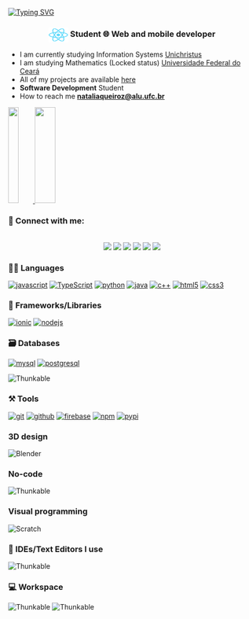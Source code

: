 [![Typing SVG](https://readme-typing-svg.herokuapp.com/?color=8B008B&size=35&center=true&vCenter=true&width=1000&lines=Olá,+meu+nome+é+Natália+Ramos.+;+Estudante+e+criadora+de+conteúdo+de+programação!+;+Interesse+em+Desenvolvimento+de+App.;Seja+bem-vindo(a)!+:%29)](https://git.io/typing-svg)
<h3 align="center"> <img align="center" alt="kishar-React" height="30" width="40" src="https://raw.githubusercontent.com/devicons/devicon/master/icons/react/react-original.svg"> Student 🌐 Web and mobile developer</h3>



- I am currently studying Information Systems <a href="https://www.unichristus.edu.br/" target="_blank" rel="noopener noreferrer">Unichristus</a>
- I am studying Mathematics (Locked status) <a href="https://www.ufc.br/" target="_blank" rel="noopener noreferrer">Universidade Federal do Ceará</a>
- All of my projects are available <a href="https://nataliakishar.github.io/" target="_blank" rel="noopener noreferrer">here</a>
- **Software Development** Student 
- How to reach me **nataliaqueiroz@alu.ufc.br**

<a href="https://github.com/anuraghazra/github-readme-stats">
  <img width="41%" height="195px"src="https://github-readme-stats.vercel.app/api?username=nataliakishar&theme=radical&show_icons=true&hide=issues" style="max-width: 10%;" />
  <img width="41%" height="195px" src="https://github-readme-stats.vercel.app/api/top-langs/?username=nataliakishar&theme=radical&show_icons=true&hide=issues" style="max-width: 20%;"/>
 
</a>

### 🤝 Connect with me:

<div style="display: inline_block"><br>

 <div align="center">
  <a href="https://www.youtube.com/channel/UCwvkyv8QI-ocrnZ4Z6Te8Hg" target="_blank"><img src="https://img.shields.io/badge/YouTube-FF0000?style=for-the-badge&logo=youtube&logoColor=white" target="_blank"></a>
  <a href="https://www.instagram.com/na.r.a.v/" target="_blank"><img src="https://img.shields.io/badge/-Instagram-%23E4405F?style=for-the-badge&logo=instagram&logoColor=white" target="_blank"></a>
  <a href = "mailto:rbiomatematica@gmail.com"><img src="https://img.shields.io/badge/-Gmail-%23333?style=for-the-badge&logo=gmail&logoColor=white" target="_blank"></a>
  <a href="https://www.linkedin.com/in/nat%C3%A1lia-ramos-b9322148/" target="_blank"><img src="https://img.shields.io/badge/-LinkedIn-%230077B5?style=for-the-badge&logo=linkedin&logoColor=white" target="_blank"></a> 
  <a href="http://lattes.cnpq.br/7258973510195914"_blank"><img height="35em"src="http://www.portalfea.fea.usp.br/sites/default/files/u6211/icon-curriculo-lattes.png" target="_blank"></a>
  <a href="https://wa.me/qr/XMTADL4TNCYJF1"_blank"><img height="25em"  src="https://img.shields.io/badge/WhatsApp-25D366?style=for-the-badge&logo=whatsapp&logoColor=white" target="_blank"></a>
</div>


### 🧑‍💻 Languages

[![javascript](https://img.shields.io/badge/JavaScript-323330?style=for-the-badge&logo=javascript&logoColor=F7DF1E)](https://www.youtube.com/channel/UCwvkyv8QI-ocrnZ4Z6Te8Hg)
[![TypeScript](https://img.shields.io/badge/TypeScript-007ACC?style=for-the-badge&logo=typescript&logoColor=white)](https://www.youtube.com/channel/UCwvkyv8QI-ocrnZ4Z6Te8Hg)
[![python](https://img.shields.io/badge/Python-FFD43B?style=for-the-badge&logo=python&logoColor=darkgreen)](https://www.youtube.com/channel/UCwvkyv8QI-ocrnZ4Z6Te8Hg)
[![java](https://img.shields.io/badge/Java-ED8B00?style=for-the-badge&logo=java&logoColor=white)](https://www.youtube.com/channel/UCwvkyv8QI-ocrnZ4Z6Te8Hg)
[![c++](https://img.shields.io/badge/C%2B%2B-00599C?style=for-the-badge&logo=c%2B%2B&logoColor=white)](https://www.youtube.com/channel/UCwvkyv8QI-ocrnZ4Z6Te8Hg)
[![html5](https://img.shields.io/badge/HTML5-E34F26?style=for-the-badge&logo=html5&logoColor=white)](https://www.youtube.com/channel/UCwvkyv8QI-ocrnZ4Z6Te8Hg)
[![css3](https://img.shields.io/badge/CSS3-1572B6?style=for-the-badge&logo=css3&logoColor=white)](https://www.youtube.com/channel/UCwvkyv8QI-ocrnZ4Z6Te8Hg)

### 🧩 Frameworks/Libraries

[![ionic](https://img.shields.io/badge/Ionic-20232A?style=for-the-badge&logo=ionic&logoColor=61DAFB)](https://www.youtube.com/channel/UCwvkyv8QI-ocrnZ4Z6Te8Hg)
[![nodejs](https://img.shields.io/badge/Node.js-339933?style=for-the-badge&logo=nodedotjs&logoColor=white)](https://www.youtube.com/channel/UCwvkyv8QI-ocrnZ4Z6Te8Hg)

### 🗃️ Databases

[![mysql](https://img.shields.io/badge/MySQL-005C84?style=for-the-badge&logo=mysql&logoColor=white)](https://www.youtube.com/channel/UCwvkyv8QI-ocrnZ4Z6Te8Hg)
[![postgresql](https://img.shields.io/badge/PostgreSQL-20232A?style=for-the-badge&logo=postgresql&logoColor=61DAFB)](https://www.youtube.com/channel/UCwvkyv8QI-ocrnZ4Z6Te8Hg)

<img alt="Thunkable" height="50px" src="https://github.com/user-attachments/assets/0b76141c-01f3-4fba-8ac8-6284a0cf00cb" />

### ⚒️ Tools

[![git](https://img.shields.io/badge/GIT-E44C30?style=for-the-badge&logo=git&logoColor=white)](https://www.youtube.com/channel/UCwvkyv8QI-ocrnZ4Z6Te8Hg)
[![github](https://img.shields.io/badge/GitHub-100000?style=for-the-badge&logo=github&logoColor=white)](https://www.youtube.com/channel/UCwvkyv8QI-ocrnZ4Z6Te8Hg)
[![firebase](https://img.shields.io/badge/firebase-ffca28?style=for-the-badge&logo=firebase&logoColor=black)](https://www.youtube.com/channel/UCwvkyv8QI-ocrnZ4Z6Te8Hg)
[![npm](https://img.shields.io/badge/npm-CB3837?style=for-the-badge&logo=npm&logoColor=white)](https://www.youtube.com/channel/UCwvkyv8QI-ocrnZ4Z6Te8Hg)
[![pypi](https://img.shields.io/badge/pypi-3775A9?style=for-the-badge&logo=pypi&logoColor=white)](https://www.youtube.com/channel/UCwvkyv8QI-ocrnZ4Z6Te8Hg)

### 3D design

<img alt="Blender" height="24px" src="https://upload.wikimedia.org/wikipedia/commons/thumb/3/3c/Logo_Blender.svg/512px-Logo_Blender.svg.png" />

### No-code 

<img alt="Thunkable" height="24px" src="https://cdn.prod.website-files.com/63b59ece6123439ac23e226f/63f4719281106972f5c9dbd8_thunkable-nav-logo.png" />

### Visual programming 

<img alt="Scratch" height="24px" src="https://upload.wikimedia.org/wikipedia/commons/thumb/f/f1/Scratchlogo.svg/512px-Scratchlogo.svg.png" />

### 🧠 IDEs/Text Editors I use

<img alt="Thunkable" height="50px" src="https://github.com/user-attachments/assets/5ba3c4ba-9244-45f9-b426-4208407f5904" />

### 💻 Workspace

<img alt="Thunkable" height="50px"  src="https://github.com/user-attachments/assets/d9899113-fcff-4832-b8a7-e8d0058c9dbc" />
<img alt="Thunkable" height="50px"  src="https://github.com/user-attachments/assets/44100cd1-72c2-4f85-993b-977690ee5adb" />


<!-- [![hp laptop](https://img.shields.io/badge/hp%20laptop-0096D6?style=for-the-badge&logo=hp&logoColor=white)](https://www.youtube.com/channel/UCwvkyv8QI-ocrnZ4Z6Te8Hg)
[![acer monitor](https://img.shields.io/badge/acer%20monitor-83B81A?style=for-the-badge&logo=acer&logoColor=white)](https://www.youtube.com/channel/UCwvkyv8QI-ocrnZ4Z6Te8Hg) -->
